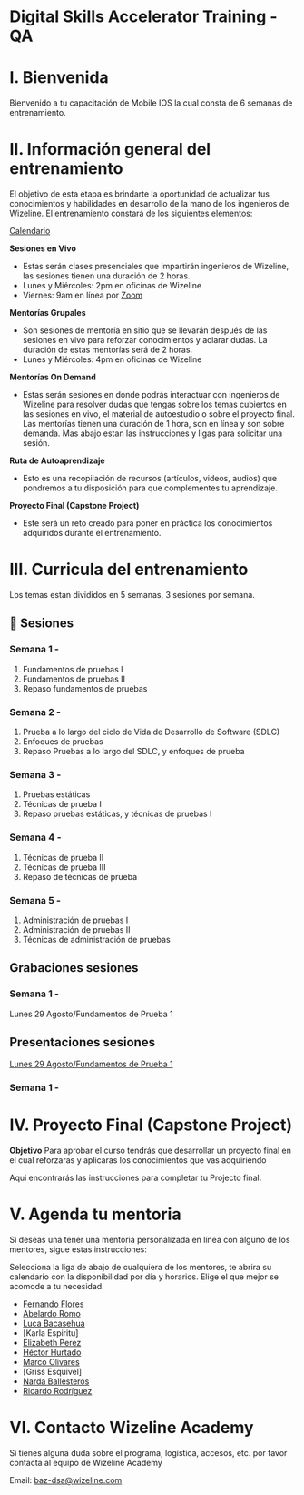 # Digital Skills Accelerator Training - QA

# I. Bienvenida
Bienvenido a tu capacitación de Mobile IOS la cual consta de 6 semanas de entrenamiento.

# II. Información general del entrenamiento
El objetivo de esta etapa es brindarte la oportunidad de actualizar tus conocimientos y habilidades en desarrollo de la mano de los ingenieros de Wizeline. El entrenamiento constará de los siguientes elementos:

[Calendario](https://drive.google.com/file/d/1b2MCouxxwTOzeBqTCJnvgKFzDUH-PH9J/view?usp=sharing)

**Sesiones en Vivo** 
- Estas serán clases presenciales que impartirán ingenieros de Wizeline, las sesiones tienen una duración de 2 horas.
- Lunes y Miércoles: 2pm en oficinas de Wizeline
- Viernes: 9am en línea por [Zoom](https://wizeline.zoom.us/j/83190474733)

**Mentorías Grupales**
- Son sesiones de mentoría en sitio que se llevarán después de las sesiones en vivo para reforzar conocimientos y aclarar dudas. La duración de estas mentorías será de 2 horas.
- Lunes y Miércoles: 4pm en oficinas de Wizeline

**Mentorías On Demand**
- Estas serán sesiones en donde podrás interactuar con ingenieros de Wizeline para resolver dudas que tengas sobre los temas cubiertos en las sesiones en vivo, el material de autoestudio o sobre el proyecto final. Las mentorías tienen una duración de 1 hora, son en línea y son sobre demanda. Mas abajo estan las instrucciones y ligas para solicitar una sesión.

**Ruta de Autoaprendizaje**
- Esto es una recopilación de recursos (artículos, videos, audios) que pondremos a tu disposición para que complementes tu aprendizaje.

**Proyecto Final (Capstone Project)**
- Este será un reto creado para poner en práctica los conocimientos adquiridos durante el entrenamiento. 

# III. Curricula del entrenamiento
Los temas estan divididos en 5 semanas, 3 sesiones por semana. 

## :bookmark_tabs: Sesiones

### Semana 1 - 
   1. Fundamentos de pruebas I
   2. Fundamentos de pruebas II
   3. Repaso fundamentos de pruebas

### Semana 2 - 
   1. Prueba a lo largo del ciclo de Vida de Desarrollo de Software (SDLC) 
   2. Enfoques de pruebas
   3. Repaso Pruebas a lo largo del SDLC, y enfoques de prueba

### Semana 3 - 
   1. Pruebas estáticas
   2. Técnicas de prueba I
   3. Repaso pruebas estáticas, y técnicas de pruebas I

### Semana 4 - 
   1. Técnicas de prueba II
   2. Técnicas de prueba III
   3. Repaso de técnicas de prueba

### Semana 5 - 
   1. Administración de pruebas I
   2. Administración de pruebas II
   3. Técnicas de administración de pruebas

## Grabaciones sesiones

### Semana 1 -
Lunes 29 Agosto/Fundamentos de Prueba 1

## Presentaciones sesiones
[Lunes 29 Agosto/Fundamentos de Prueba 1](https://drive.google.com/file/d/1S21O92jBMgabfvJQGAo8_Wpv3_o2Iq82/view?usp=sharing)

### Semana 1 -

# IV. Proyecto Final (Capstone Project)
**Objetivo**
Para aprobar el curso tendrás que desarrollar un proyecto final en el cual reforzaras y aplicaras los conocimientos que vas adquiriendo 

Aqui encontrarás las instrucciones para completar tu Projecto final.

# V. Agenda tu mentoria
Si deseas una tener una mentoria personalizada en línea con alguno de los mentores, sigue estas instrucciones:

Selecciona la liga de abajo de cualquiera de los mentores, te abrira su calendario con la disponibilidad por dia y horarios. Elige el que mejor se acomode a tu necesidad.

- [Fernando Flores](https://calendly.com/lfernandofloresc/baz-mentorias-1-1)
- [Abelardo Romo](https://calendly.com/abelardo-romo/baz-mentoria-1-1)
- [Luca Bacasehua](https://calendly.com/luca-bacasehua/baz-mentoria-1-1)
- [Karla Espiritu]
- [Elizabeth Perez](https://calendly.com/elizabeth-perez-melendez/baz-mentoria-1-1)
- [Héctor Hurtado](https://calendly.com/hectorhurtadof/baz-mentoria-1-1)
- [Marco Olivares](https://calendly.com/marco-olivares/baz-mentoria-1-1)
- [Griss Esquivel]
- [Narda Ballesteros](https://calendly.com/nardaballesteros/baz-mentoria-1-1)
- [Ricardo Rodríguez](https://calendly.com/ricardo-rodriguezr/baz-mentoria-1-1)

# VI. Contacto Wizeline Academy
Si tienes alguna duda sobre el programa, logística, accesos, etc. por favor contacta al equipo de Wizeline Academy

Email: [baz-dsa@wizeline.com](baz-dsa@wizeline.com)

